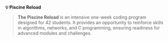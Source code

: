 **💡 Piscine Reload**

> **The Piscine Reload** is an intensive one-week coding program designed for 42 students. It provides an opportunity to reinforce skills in algorithms, networks, and C programming, ensuring readiness for advanced modules and challenges.
